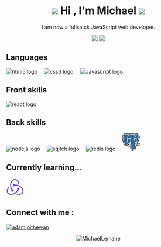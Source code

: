 <h1 align="center">
	<img src="https://media4.giphy.com/media/5Lmn42BCOy99RaGRP7/200w.webp?cid=ecf05e47v51nc63g2rgu1h7xuwby1a23kdwucj6tciotnvai&rid=200w.webp&ct=s" width="35"> 
	Hi , I'm Michael 
	<img src="https://media.giphy.com/media/hvRJCLFzcasrR4ia7z/giphy.gif" width="35"></h1>
<p align="center">
I am now a fullsatck JavaScript web developer.</p>
<p align="center">
<a href="https://github.com/DenverCoder1/readme-typing-svg"><img src="https://readme-typing-svg.herokuapp.com?lines=CREATIVE+|+CURIOUS+|+RIGOUROUS+;PROFESSIONAL+RECONVERSION;&center=true&width=500&height=50"></a>
	<img src="https://media2.giphy.com/media/5eLDrEaRGHegx2FeF2/giphy.gif?cid=ecf05e47cx5h6qfk29adod1xebsmg2f2eobh9pgapn2p7cbu&rid=giphy.gif&ct=s">
</p>


## Languages 

<img width="48" height="48" src="https://media0.giphy.com/media/XAxylRMCdpbEWUAvr8/giphy.gif?cid=ecf05e478s85uvosdohr85ydtuueyajb11h6l9cnnlc2hl5v&rid=giphy.gif&ct=s" alt="html5 logo" />&emsp;
<img width="48" height="48" src="https://media3.giphy.com/media/fsEaZldNC8A1PJ3mwp/giphy.gif?cid=ecf05e47aigpnjhq7qooin21pqvii96gvxycwmybb078jce9&rid=giphy.gif&ct=s" alt="css3 logo" />&emsp;
<img width="48" height="48" src="https://media3.giphy.com/media/ln7z2eWriiQAllfVcn/giphy.gif?cid=ecf05e478meig2gxh9x4ocvwui3bvpu6d8xb29jiv6e6ahhq&rid=giphy.gif&ct=s" alt="Javascript logo" />&emsp;

## Front skills
<img width="48" height="48" src="https://media3.giphy.com/media/eNAsjO55tPbgaor7ma/giphy.gif?cid=790b76114fd114b513a32c7b8d6b0ab391374ae4b207cf3e&rid=giphy.gif&ct=s" alt="react logo" />&emsp;

## Back skills 
<img width="48" height="48" src="https://media1.giphy.com/media/kdFc8fubgS31b8DsVu/giphy.gif" alt="nodejs logo" />&emsp;
<img width="80" height="48" src="https://sqitch.org/img/sqitch-logo.svg" alt="sqitch logo" />&emsp;
<img width="80" height="48" src="https://upload.wikimedia.org/wikipedia/fr/6/6b/Redis_Logo.svg" alt="redis logo" />&emsp;
<img width="48" height="48" src="https://raw.githubusercontent.com/github/explore/80688e429a7d4ef2fca1e82350fe8e3517d3494d/topics/postgresql/postgresql.png" alt="postgreSQL logo" />&emsp;



## Currently learning...
<img width="48" height="48" src="https://raw.githubusercontent.com/github/explore/80688e429a7d4ef2fca1e82350fe8e3517d3494d/topics/redux/redux.png" alt="react logo" />&emsp;

## Connect with me :
<p align="left">
  <a href="https://www.linkedin.com/in/michael-lemaire-8b020a129/" target="blank"><img align="center"
      src="https://c.tenor.com/KOki-OrS24AAAAAC/linkedin.gif"
      alt="adam pithewan" height="72" width="100" /></a>
</p>


<p align="center"> 
	<img src="https://komarev.com/ghpvc/?username=MichaelLemaire&label=Profile%20views&color=0e75b6&style=plastic" alt="MichaelLemaire" /> 
</p>
